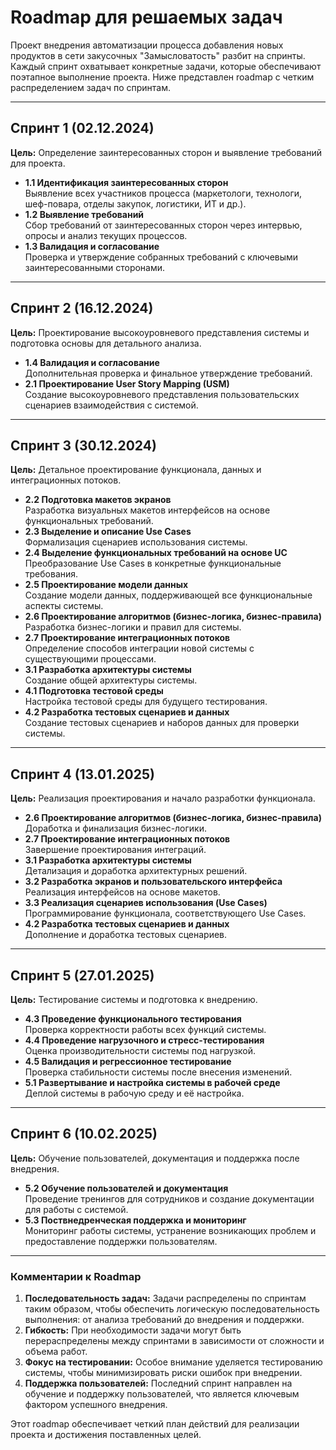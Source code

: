 # Roadmap для решаемых задач

Проект внедрения автоматизации процесса добавления новых продуктов в сети закусочных "Замысловатость" разбит на спринты. Каждый спринт охватывает конкретные задачи, которые обеспечивают поэтапное выполнение проекта. Ниже представлен roadmap с четким распределением задач по спринтам.

---

## **Спринт 1 (02.12.2024)**  
**Цель:** Определение заинтересованных сторон и выявление требований для проекта.  

- **1.1 Идентификация заинтересованных сторон**  
  Выявление всех участников процесса (маркетологи, технологи, шеф-повара, отделы закупок, логистики, ИТ и др.).  
- **1.2 Выявление требований**  
  Сбор требований от заинтересованных сторон через интервью, опросы и анализ текущих процессов.  
- **1.3 Валидация и согласование**  
  Проверка и утверждение собранных требований с ключевыми заинтересованными сторонами.  

---

## **Спринт 2 (16.12.2024)**  
**Цель:** Проектирование высокоуровневого представления системы и подготовка основы для детального анализа.  

- **1.4 Валидация и согласование**  
  Дополнительная проверка и финальное утверждение требований.  
- **2.1 Проектирование User Story Mapping (USM)**  
  Создание высокоуровневого представления пользовательских сценариев взаимодействия с системой.  

---

## **Спринт 3 (30.12.2024)**  
**Цель:** Детальное проектирование функционала, данных и интеграционных потоков.  

- **2.2 Подготовка макетов экранов**  
  Разработка визуальных макетов интерфейсов на основе функциональных требований.  
- **2.3 Выделение и описание Use Cases**  
  Формализация сценариев использования системы.  
- **2.4 Выделение функциональных требований на основе UC**  
  Преобразование Use Cases в конкретные функциональные требования.  
- **2.5 Проектирование модели данных**  
  Создание модели данных, поддерживающей все функциональные аспекты системы.  
- **2.6 Проектирование алгоритмов (бизнес-логика, бизнес-правила)**  
  Разработка бизнес-логики и правил для системы.  
- **2.7 Проектирование интеграционных потоков**  
  Определение способов интеграции новой системы с существующими процессами.  
- **3.1 Разработка архитектуры системы**  
  Создание общей архитектуры системы.  
- **4.1 Подготовка тестовой среды**  
  Настройка тестовой среды для будущего тестирования.  
- **4.2 Разработка тестовых сценариев и данных**  
  Создание тестовых сценариев и наборов данных для проверки системы.  

---

## **Спринт 4 (13.01.2025)**  
**Цель:** Реализация проектирования и начало разработки функционала.  

- **2.6 Проектирование алгоритмов (бизнес-логика, бизнес-правила)**  
  Доработка и финализация бизнес-логики.  
- **2.7 Проектирование интеграционных потоков**  
  Завершение проектирования интеграций.  
- **3.1 Разработка архитектуры системы**  
  Детализация и доработка архитектурных решений.  
- **3.2 Разработка экранов и пользовательского интерфейса**  
  Реализация интерфейсов на основе макетов.  
- **3.3 Реализация сценариев использования (Use Cases)**  
  Программирование функционала, соответствующего Use Cases.  
- **4.2 Разработка тестовых сценариев и данных**  
  Дополнение и доработка тестовых сценариев.  

---

## **Спринт 5 (27.01.2025)**  
**Цель:** Тестирование системы и подготовка к внедрению.  

- **4.3 Проведение функционального тестирования**  
  Проверка корректности работы всех функций системы.  
- **4.4 Проведение нагрузочного и стресс-тестирования**  
  Оценка производительности системы под нагрузкой.  
- **4.5 Валидация и регрессионное тестирование**  
  Проверка стабильности системы после внесения изменений.  
- **5.1 Развертывание и настройка системы в рабочей среде**  
  Деплой системы в рабочую среду и её настройка.  

---

## **Спринт 6 (10.02.2025)**  
**Цель:** Обучение пользователей, документация и поддержка после внедрения.  

- **5.2 Обучение пользователей и документация**  
  Проведение тренингов для сотрудников и создание документации для работы с системой.  
- **5.3 Поствнедренческая поддержка и мониторинг**  
  Мониторинг работы системы, устранение возникающих проблем и предоставление поддержки пользователям.  

---

### **Комментарии к Roadmap**
1. **Последовательность задач:** Задачи распределены по спринтам таким образом, чтобы обеспечить логическую последовательность выполнения: от анализа требований до внедрения и поддержки.  
2. **Гибкость:** При необходимости задачи могут быть перераспределены между спринтами в зависимости от сложности и объема работ.  
3. **Фокус на тестировании:** Особое внимание уделяется тестированию системы, чтобы минимизировать риски ошибок при внедрении.  
4. **Поддержка пользователей:** Последний спринт направлен на обучение и поддержку пользователей, что является ключевым фактором успешного внедрения.  

Этот roadmap обеспечивает четкий план действий для реализации проекта и достижения поставленных целей.